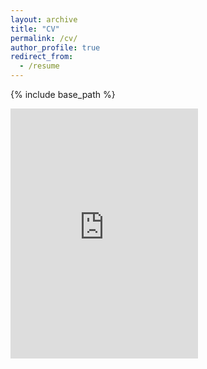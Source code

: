 ```yaml
---
layout: archive
title: "CV"
permalink: /cv/
author_profile: true
redirect_from:
  - /resume
---
```


{% include base_path %}

<!-- <embed src="/files/vita.pdf#toolbar=0" type="application/pdf" width="auto" height="400px" /> -->

<!-- <embed src="https://username.github.io/files/cv.pdf#toolbar=0" type="application/pdf" width="600px" height="500px" /> -->
<embed src="https://drive.google.com/viewerng/
viewer?embedded=true&url=https://tianyu-han.com/files/vita.pdf" width="auto" height="400">

<!-- Education
------
**University of California, Berkeley**, Berkeley, CA, USA\
Ph.D. in Business Administration (Quantitative Marketing), May 2024 (expected)\
Graduate Certificate in Applied Data Science, May 2021\
M.S. in Business Administration, Dec 2020

**University of Wisconsin, Madison**, Madison, WI, USA\
M.S. in Economics, May 2018

**London School of Economics and Political Science (LSE)**, London, UK\
M.Sc. in Econometrics and Mathematical Economics, Jun 2017

**University of Southampton**, Southampton, UK\
B.Sc. in Economics and Finance, with First Class Honors, Jun 2015

-----

Selected Experience
-----
**Uber Technologies Inc.**, San Francisco, CA, USA\
Applied Scientist PhD Intern, May 2022 – Aug 2022	

**University of California, Berkeley**, Berkeley, CA, USA\
Graduate Student Researcher for Prof. Giovanni Compiani, Berkeley-Haas, Feb 2019 – Aug 2020
  
-----

Selected Fellowship, Grants, and Awards
-----
* Claire Goedinghaus Fellowship, Institute for Business Innovation, University of California, Berkeley, Apr 2023
* Wu Family Fellowship, Institute for Business Innovation, University of California, Berkeley, Feb 2022
* Department Fellowship, Haas School of Business, University of California, Berkeley, 2018 – 2023
* Graduate Academic Achievement Award, University of Wisconsin, Madison, May 2018
* Economics Master Program’s Research Scholarship, University of Wisconsin, Madison, Feb 2017
* National Scholarship, Ministry of Education of China, Nov 2012 -->